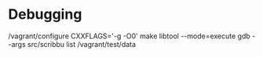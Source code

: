 Debugging
=========

/vagrant/configure CXXFLAGS='-g -O0'
make
libtool --mode=execute gdb --args src/scribbu list /vagrant/test/data
